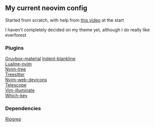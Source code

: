 ## My current neovim config
Started from scratch, with help from [this video](https://www.youtube.com/watch?v=ZjMzBd1Dqz8&t=5046s) at the start  

I haven't completely decided on my theme yet, although I do really like everforest  

### Plugins
[Gruvbox-material](https://github.com/sainnhe/gruvbox-material)
[Indent-blankline](https://github.com/lukas-reineke/indent-blankline.nvim)  
[Lualine-nvim](https://github.com/nvim-lualine/lualine.nvim)  
[Nvim-tree](https://github.com/nvim-tree/nvim-tree.lua)  
[Treesitter](https://github.com/nvim-treesitter/nvim-treesitter)  
[Nvim-web-devicons](https://github.com/nvim-tree/nvim-web-devicons)  
[Telescope](https://github.com/nvim-telescope/telescope.nvim)  
[Vim-illuminate](https://github.com/RRethy/vim-illuminate)  
[Which-key](https://github.com/folke/which-key.nvim)  

### Dependencies
[Ripgrep](https://github.com/BurntSushi/ripgrep)  
